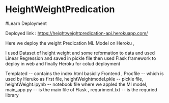 # HeightWeightPredication
#Learn Deployment

Deployed link : https://heightweightpredication-api.herokuapp.com/

Here we deploy the weight Predication ML Model on Heroku ,

I used Dataset of height weight and some reformation to data  and used Linear Regression 
and saved in pickle file 
then used Flask framework to deploy in web
and finally Heroku for colud deployment

Templated -- contains the index.html basiclly Frontend ,
Procfile -- which is used by Heruko as first file,
heightWeightmodel.pkle -- pickle file,
heightWeight.ipynb -- notebook file where we appled the Ml model,
main_app.py -- is the main file of Flask ,
requriment.txt -- is the requried library 
